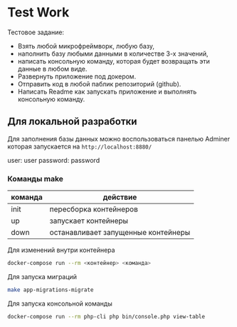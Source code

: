 # Test Work

Тестовое задание:
* Взять любой микрофреймворк, любую базу,
* наполнить базу любыми данными в количестве 3-х значений,
* написать консольную команду, которая будет возвращать эти данные в любом виде.
* Развернуть приложение под докером.
* Отправить код в любой паблик репозиторий (github).
* Написать Readme как запускать приложение и выполнять консольную команду.

## Для локальной разработки

Для заполнения базы данных можно воспользоваться панелью Adminer которая запускается на `http://localhost:8880/` 

user: user
password: password

### Команды make

| команда | действие                            |
|---------|-------------------------------------|
| init    | пересборка контейнеров              |
| up      | запускает контейнеры                |
| down    | останавливает запущенные контейнеры |

Для изменений внутри контейнера

```bash
docker-compose run --rm <контейнер> <команда>
```
Для запуска миграций 

```bash
make app-migrations-migrate
```

Для запуска консольной команды

```bash
docker-compose run --rm php-cli php bin/console.php view-table
```

